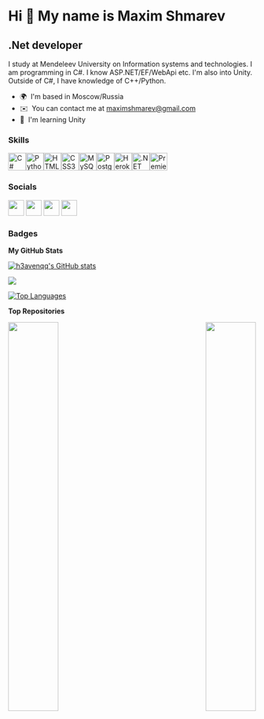 Hi 👋 My name is Maxim Shmarev
=====================================================================================================================================
.Net developer
--------------------
I study at Mendeleev University on Information systems and technologies. I am programming in C#. I know ASP.NET/EF/WebApi etc. I'm also into Unity.
</br>Outside of C#, I have knowledge of C++/Python.
* 🌍  I'm based in Moscow/Russia
* ✉️  You can contact me at [maximshmarev@gmail.com](mailto:maximshmarev@gmail.com)
* 🧠  I'm learning Unity

### Skills

<p align="left"><a href="https://docs.microsoft.com/en-us/dotnet/csharp/" target="_blank" rel="noreferrer"><img src="https://raw.githubusercontent.com/danielcranney/readme-generator/main/public/icons/skills/csharp-colored.svg" width="36" height="36" alt="C#" /></a><a href="https://www.python.org/" target="_blank" rel="noreferrer"><img src="https://raw.githubusercontent.com/danielcranney/readme-generator/main/public/icons/skills/python-colored.svg" width="36" height="36" alt="Python" /></a><a href="https://developer.mozilla.org/en-US/docs/Glossary/HTML5" target="_blank" rel="noreferrer"><img src="https://raw.githubusercontent.com/danielcranney/readme-generator/main/public/icons/skills/html5-colored.svg" width="36" height="36" alt="HTML5" /></a><a href="https://www.w3.org/TR/CSS/#css" target="_blank" rel="noreferrer"><img src="https://raw.githubusercontent.com/danielcranney/readme-generator/main/public/icons/skills/css3-colored.svg" width="36" height="36" alt="CSS3" /></a><a href="https://www.mysql.com/" target="_blank" rel="noreferrer"><img src="https://raw.githubusercontent.com/danielcranney/readme-generator/main/public/icons/skills/mysql-colored.svg" width="36" height="36" alt="MySQL" /></a><a href="https://www.postgresql.org/" target="_blank" rel="noreferrer"><img src="https://raw.githubusercontent.com/danielcranney/readme-generator/main/public/icons/skills/postgresql-colored.svg" width="36" height="36" alt="PostgreSQL" /></a><a href="https://www.heroku.com/" target="_blank" rel="noreferrer"><img src="https://raw.githubusercontent.com/danielcranney/readme-generator/main/public/icons/skills/heroku-colored.svg" width="36" height="36" alt="Heroku" /></a><a href="https://dotnet.microsoft.com/en-us/" target="_blank" rel="noreferrer"><img src="https://raw.githubusercontent.com/danielcranney/readme-generator/main/public/icons/skills/dot-net-colored.svg" width="36" height="36" alt=".NET" /></a><a href="https://www.adobe.com/uk/products/premiere.html" target="_blank" rel="noreferrer"><img src="https://raw.githubusercontent.com/danielcranney/readme-generator/main/public/icons/skills/premierepro-colored.svg" width="36" height="36" alt="Premiere Pro" /></a></p>

### Socials

<p align="left"> <a href="https://discord.com/users/4777" target="_blank" rel="noreferrer"><img src="https://raw.githubusercontent.com/danielcranney/readme-generator/main/public/icons/socials/discord.svg" width="32" height="32" /></a> <a href="https://www.github.com/h3avenqq" target="_blank" rel="noreferrer"><img src="https://raw.githubusercontent.com/danielcranney/readme-generator/main/public/icons/socials/github.svg" width="32" height="32" /></a> <a href="http://www.instagram.com/pepeclown_" target="_blank" rel="noreferrer"><img src="https://raw.githubusercontent.com/danielcranney/readme-generator/main/public/icons/socials/instagram.svg" width="32" height="32" /></a> <a href="https://t.me/Heavenqq" target="_blank" rel="noreferrer"><img src="https://user-images.githubusercontent.com/49933115/139837223-bf23d3a9-4638-4e17-994a-ac8678d5f517.png" width="32" height="32" /></a></p>

### Badges

<b>My GitHub Stats</b>

<a href="http://www.github.com/h3avenqq"><img src="https://github-readme-stats.vercel.app/api?username=h3avenqq&show_icons=true&hide=&count_private=true&title_color=f97316&text_color=ffffff&icon_color=facc15&bg_color=000000&hide_border=true&show_icons=true" alt="h3avenqq's GitHub stats" /></a>

<a href="http://www.github.com/h3avenqq"><img src="https://github-readme-streak-stats.herokuapp.com/?user=h3avenqq&stroke=ffffff&background=000000&ring=f97316&fire=f97316&currStreakNum=ffffff&currStreakLabel=f97316&sideNums=ffffff&sideLabels=ffffff&dates=ffffff&hide_border=true" /></a>

<a href="https://github.com/h3avenqq" align="left"><img src="https://github-readme-stats.vercel.app/api/top-langs/?username=h3avenqq&langs_count=10&title_color=f97316&text_color=ffffff&icon_color=facc15&bg_color=000000&hide_border=true&locale=en&custom_title=Top%20%Languages" alt="Top Languages" /></a>

<b>Top Repositories</b>

<div width="100%" align="center"><a href="https://github.com/h3avenqq/darker-and-darker" align="left"><img align="left" width="45%" src="https://github-readme-stats.vercel.app/api/pin/?username=h3avenqq&repo=darker-and-darker&title_color=f97316&text_color=ffffff&icon_color=facc15&bg_color=000000&hide_border=true&locale=en" /></a><a href="https://github.com/h3avenqq/NotesWebApi" align="right"><img align="right" width="45%" src="https://github-readme-stats.vercel.app/api/pin/?username=h3avenqq&repo=NotesWebApi&title_color=f97316&text_color=ffffff&icon_color=facc15&bg_color=000000&hide_border=true&locale=en" /></a></div><br /><br /><br /><br /><br /><br /><br />
